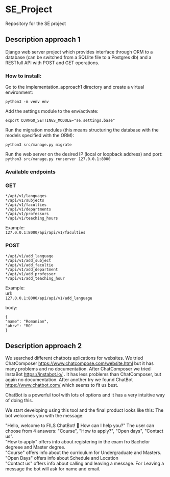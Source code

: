 # SE_Project   
Repository for the SE project   
   

## Description approach 1   
Django web server project which provides interface through ORM to a database (can be switched from a SQLlite file to a Postgres db) and a RESTfull API with POST and GET operations.    
  

### How to install:  
Go to the implementation_approach1 directory and create a virtual environment:  

`python3 -m venv env`  

Add the settings module to the env/activate:

`export DJANGO_SETTINGS_MODULE="se.settings.base"`

Run the migration modules (this means structuring the database with the models specified with the ORM):     

`python3 src/manage.py migrate`    

Run the web server on the desired IP (local or loopback address) and port:  
`python3 src/manage.py runserver 127.0.0.1:8000`

### Available endpoints

### GET
```
*/api/v1/languages  
*/api/v1/subjects  
*/api/v1/faculties  
*/api/v1/departments  
*/api/v1/professors  
*/api/v1/teaching_hours  
```
 
Example:  
`127.0.0.1:8000/api/api/v1/faculties`   


### POST 
```
*/api/v1/add_language  
*/api/v1/add_subject  
*/api/v1/add_facultie  
*/api/v1/add_department  
*/api/v1/add_professor  
*/api/v1/add_teaching_hour  
```

Example:  
url:  
`127.0.0.1:8000/api/api/v1/add_language `   
  
body: 
``` 
{
"name": "Romanian",
"abrv": "RO"
}
```


## Description approach 2

We searched different chatbots aplications for websites. We tried ChatComposer https://www.chatcompose.com/website.html but it has many problems and no documentation. After ChatComposer we tried InstaBot https://instabot.io/ . It has less problems than ChatComposer, but again no documentation. After another try we found ChatBot https://www.chatbot.com/ which seems to fit us best.    

ChatBot is a powerful tool with lots of options and it has a very intuitive way of doing this.    

We start developing using this tool and the final product looks like this: The bot welcomes you with the message:   

"Hello, welcome to FILS ChatBot! 👋 How can I help you?" The user can choose from 4 answers: "Course", "How to apply?", "Open days", "Contact us".     
"How to apply" offers info about registering in the exam fro Bachelor degreee and Master degree.     
"Course" offers info about the curriculum for Undergraduate and Masters. 
"Open Days" offers info about Schedule and Location    
"Contact us" offers info about calling and leaving a message. For Leaving a message the bot will ask for name and email.    
